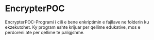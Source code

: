 # EncrypterPOC

EncrypterPOC-Programi i cili e bene enkriptimin e fajllave ne folderin ku ekzekutohet. Ky program eshte krijuar per qellime edukative, mos e perdoreni ate per qellime te paligjshme.

